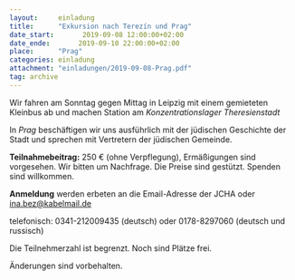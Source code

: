 ```yaml
---
layout:     einladung
title:      "Exkursion nach Terezín und Prag"
date_start:       2019-09-08 12:00:00+02:00
date_ende:       2019-09-10 22:00:00+02:00
place:      "Prag"
categories: einladung
attachment: "einladungen/2019-09-08-Prag.pdf"
tag: archive
---
```


Wir fahren
am Sonntag gegen Mittag in Leipzig
mit einem gemieteten Kleinbus ab
und machen Station am *Konzentrationslager Theresienstadt*

In *Prag* beschäftigen wir uns ausführlich
mit der jüdischen Geschichte der Stadt
und sprechen mit Vertretern der jüdischen Gemeinde.

**Teilnahmebeitrag:** 250 € (ohne Verpflegung),
Ermäßigungen sind vorgesehen. Wir bitten um Nachfrage.
Die Preise sind gestützt. Spenden sind willkommen.

**Anmeldung** werden erbeten
an die Email-Adresse der JCHA oder
ina.bez@kabelmail.de

telefonisch:
0341-212009435 (deutsch)
oder
0178-8297060 (deutsch und russisch)

Die Teilnehmerzahl ist begrenzt.
Noch sind Plätze frei.

Änderungen sind vorbehalten.
